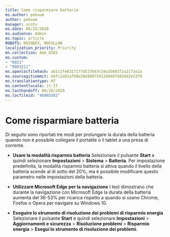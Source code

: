 ```yaml
---
title: Come risparmiare batteria
ms.author: pebaum
author: pebaum
manager: scotv
ms.date: 08/25/2020
ms.audience: Admin
ms.topic: article
ROBOTS: NOINDEX, NOFOLLOW
localization_priority: Priority
ms.collection: Adm_O365
ms.custom:
- "6021"
- "9003211"
ms.openlocfilehash: ab1c2fe6317177d537843c24a3560372a2171e2a
ms.sourcegitcommit: d4fc2a03af69e28e96075812d040fdd34d2e23f0
ms.translationtype: HT
ms.contentlocale: it-IT
ms.lasthandoff: 08/26/2020
ms.locfileid: "46903583"
---
```

# <a name="how-to-save-battery"></a>Come risparmiare batteria

Di seguito sono riportati tre modi per prolungare la durata della batteria quando non è possibile collegare il portatile o il tablet a una presa di corrente.  

- **Usare la modalità risparmio batteria** Selezionare il pulsante **Start** e quindi selezionare **Impostazioni**  >  **Sistema**  >  **Batteria**. Per impostazione predefinita, la modalità risparmio batteria si attiva quando il livello della batteria scende al di sotto del 20%, ma è possibile modificare questo parametro nelle impostazioni della batteria.
    
- **Utilizzare Microsoft Edge per la navigazione** I test dimostrano che durante la navigazione con Microsoft Edge la durata della batteria aumenta del 36-53% per ricarica rispetto a quando si usano Chrome, Firefox o Opera per navigare su Windows 10.
    
- **Eseguire lo strumento di risoluzione dei problemi di risparmio energia** Selezionare il pulsante **Start** e quindi selezionare **Impostazioni** > **Aggiornamenti e sicurezza** > **Risoluzione problemi** > **Risparmio energia** > **Esegui lo strumento di risoluzione dei problemi**.
